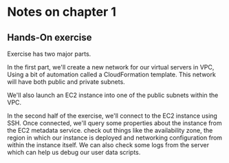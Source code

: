 # Notes on chapter 1

## Hands-On exercise

Exercise has two major parts.

In the first part, we'll create a new network for our virtual servers in VPC, 
Using a bit of automation called a CloudFormation template. 
This network will have both public and private subnets.

We'll also launch an EC2 instance into one of the public subnets within the VPC.

In the second half of the exercise, we'll connect to the EC2 instance using SSH.
Once connected, we'll query some properties about the instance from the EC2 metadata service.
check out things like 
the availability zone,
the region in which our instance is deployed
and networking configuration from within the instance itself.
We can also check some logs from the server which can help us debug our user data scripts.
